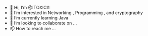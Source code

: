 - 👋 Hi, I’m @ITOXICI1
- 👀 I’m interested in Networking , Programming , and cryptography
- 🌱 I’m currently learning Java 
- 💞️ I’m looking to collaborate on ...
- 📫 How to reach me ...

<!---
ITOXICI1/ITOXICI1 is a ✨ special ✨ repository because its `README.md` (this file) appears on your GitHub profile.
You can click the Preview link to take a look at your changes.
--->

